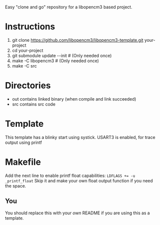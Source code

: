 Easy "clone and go" repository for a libopencm3 based project.

# Instructions
 1. git clone https://github.com/libopencm3/libopencm3-template.git your-project
 2. cd your-project
 3. git submodule update --init # (Only needed once)
 4. make -C libopencm3 # (Only needed once)
 5. make -C src

# Directories
* out contains linked binary (when compile and link succeeded)
* src contains src code

# Template
This template has a blinky start using systick. USART3 is enabled, for trace output using printf

# Makefile
Add the next line to enable printf float capabilities:
`LDFLAGS += -u _printf_float`
Skip it and make your own float output function if you need the space.

## You
You should replace this with your _own_ README if you are using this
as a template.
